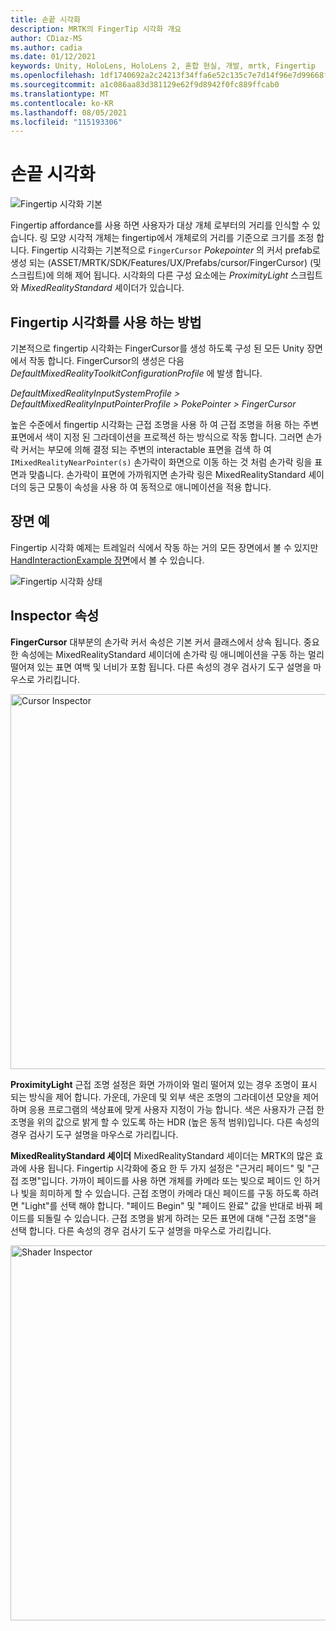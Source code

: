 ```yaml
---
title: 손끝 시각화
description: MRTK의 FingerTip 시각화 개요
author: CDiaz-MS
ms.author: cadia
ms.date: 01/12/2021
keywords: Unity, HoloLens, HoloLens 2, 혼합 현실, 개발, mrtk, Fingertip
ms.openlocfilehash: 1df1740692a2c24213f34ffa6e52c135c7e7d14f96e7d99668feab82f879f756
ms.sourcegitcommit: a1c086aa83d381129e62f9d8942f0fc889ffcab0
ms.translationtype: MT
ms.contentlocale: ko-KR
ms.lasthandoff: 08/05/2021
ms.locfileid: "115193306"
---
```

# <a name="fingertip-visualization"></a>손끝 시각화

![Fingertip 시각화 기본](../images/fingertip/MRTK_FingertipVisualization_Main.png)

Fingertip affordance를 사용 하면 사용자가 대상 개체 로부터의 거리를 인식할 수 있습니다. 링 모양 시각적 개체는 fingertip에서 개체로의 거리를 기준으로 크기를 조정 합니다. Fingertip 시각화는 기본적으로 `FingerCursor` *Pokepointer* 의 커서 prefab로 생성 되는 (ASSET/MRTK/SDK/Features/UX/Prefabs/cursor/FingerCursor) (및 스크립트)에 의해 제어 됩니다. 시각화의 다른 구성 요소에는 *ProximityLight* 스크립트와 *MixedRealityStandard* 셰이더가 있습니다.

## <a name="how-to-use-the-fingertip-visualization"></a>Fingertip 시각화를 사용 하는 방법

기본적으로 fingertip 시각화는 FingerCursor를 생성 하도록 구성 된 모든 Unity 장면에서 작동 합니다. FingerCursor의 생성은 다음 *DefaultMixedRealityToolkitConfigurationProfile* 에 발생 합니다.

*DefaultMixedRealityInputSystemProfile > DefaultMixedRealityInputPointerProfile > PokePointer > FingerCursor*

높은 수준에서 fingertip 시각화는 근접 조명을 사용 하 여 근접 조명을 허용 하는 주변 표면에서 색이 지정 된 그라데이션을 프로젝션 하는 방식으로 작동 합니다. 그러면 손가락 커서는 부모에 의해 결정 되는 주변의 interactable 표면을 검색 하 여 `IMixedRealityNearPointer(s)` 손가락이 화면으로 이동 하는 것 처럼 손가락 링을 표면과 맞춥니다. 손가락이 표면에 가까워지면 손가락 링은 MixedRealityStandard 셰이더의 둥근 모퉁이 속성을 사용 하 여 동적으로 애니메이션을 적용 합니다.

## <a name="example-scene"></a>장면 예

Fingertip 시각화 예제는 트레일러 식에서 작동 하는 거의 모든 장면에서 볼 수 있지만 [HandInteractionExample 장면](../example-scenes/hand-interaction-examples.md)에서 볼 수 있습니다.

![Fingertip 시각화 상태](../images/fingertip/MRTK_FingertipVisualization_States.png)

## <a name="inspector-properties"></a>Inspector 속성

**FingerCursor** 대부분의 손가락 커서 속성은 기본 커서 클래스에서 상속 됩니다. 중요 한 속성에는 MixedRealityStandard 셰이더에 손가락 링 애니메이션을 구동 하는 멀리 떨어져 있는 표면 여백 및 너비가 포함 됩니다. 다른 속성의 경우 검사기 도구 설명을 마우스로 가리킵니다.

<img src="../images/fingertip/MRTK_FingertipVisualization_Finger_Cursor_Inspector.png" width="600" alt="Cursor Inspector">

**ProximityLight** 근접 조명 설정은 화면 가까이와 멀리 떨어져 있는 경우 조명이 표시 되는 방식을 제어 합니다. 가운데, 가운데 및 외부 색은 조명의 그라데이션 모양을 제어 하며 응용 프로그램의 색상표에 맞게 사용자 지정이 가능 합니다. 색은 사용자가 근접 한 조명을 위의 값으로 밝게 할 수 있도록 하는 HDR (높은 동적 범위)입니다. 다른 속성의 경우 검사기 도구 설명을 마우스로 가리킵니다.

**MixedRealityStandard 셰이더** MixedRealityStandard 셰이더는 MRTK의 많은 효과에 사용 됩니다. Fingertip 시각화에 중요 한 두 가지 설정은 "근거리 페이드" 및 "근접 조명"입니다. 가까이 페이드를 사용 하면 개체를 카메라 또는 빛으로 페이드 인 하거나 빛을 희미하게 할 수 있습니다. 근접 조명이 카메라 대신 페이드를 구동 하도록 하려면 "Light"를 선택 해야 합니다. "페이드 Begin" 및 "페이드 완료" 값을 반대로 바꿔 페이드를 되돌릴 수 있습니다. 근접 조명을 밝게 하려는 모든 표면에 대해 "근접 조명"을 선택 합니다. 다른 속성의 경우 검사기 도구 설명을 마우스로 가리킵니다.

<img src="../images/fingertip/MRTK_FingertipVisualization_Mixed_Reality_Standard_Shader_Inspector.png" width="600" alt="Shader Inspector">
